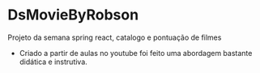 # DsMovieByRobson
Projeto da semana spring react, catalogo e pontuação de filmes

- Criado a partir de aulas no youtube foi feito uma abordagem bastante didática e instrutiva.

